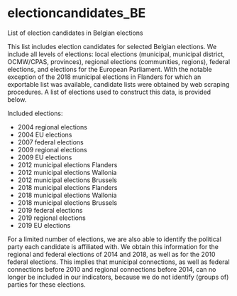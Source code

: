# electioncandidates_BE
List of election candidates in Belgian elections

This list includes election candidates for selected Belgian elections. We include all levels of elections: local elections (municipal, municipal district, OCMW/CPAS, provinces), regional elections (communities, regions), federal elections, and elections for the European Parliament. With the notable exception of the 2018 municipal elections in Flanders for which an exportable list was available, candidate lists were obtained by web scraping procedures. A list of elections used to construct this data, is provided below. 

Included elections:
* 2004 regional elections
* 2004 EU elections 
* 2007 federal elections
* 2009 regional elections
* 2009 EU elections 
* 2012 municipal elections Flanders
* 2012 municipal elections Wallonia
* 2012 municipal elections Brussels
* 2018 municipal elections Flanders
* 2018 municipal elections Wallonia
* 2018 municipal elections Brussels
* 2019 federal elections
* 2019 regional elections
* 2019 EU elections 

For a limited number of elections, we are also able to identify the political party each candidate is affiliated with. We obtain this information for the regional and federal elections of 2014 and 2018, as well as for the 2010 federal elections. This implies that municipal connections, as well as federal connections before 2010 and regional connections before 2014, can no longer be included in our indicators, because we do not identify (groups of) parties for these elections.
